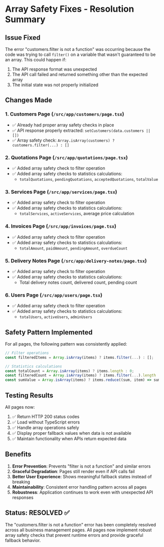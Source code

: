 # Array Safety Fixes - Resolution Summary

## Issue Fixed
The error "customers.filter is not a function" was occurring because the code was trying to call `filter()` on a variable that wasn't guaranteed to be an array. This could happen if:
1. The API response format was unexpected
2. The API call failed and returned something other than the expected array
3. The initial state was not properly initialized

## Changes Made

### 1. Customers Page (`/src/app/customers/page.tsx`)
- ✅ Already had proper array safety checks in place
- ✅ API response properly extracted: `setCustomers(data.customers || [])`
- ✅ Array safety check: `Array.isArray(customers) ? customers.filter(...) : []`

### 2. Quotations Page (`/src/app/quotations/page.tsx`)
- ✅ Added array safety check to filter operation
- ✅ Added array safety checks to statistics calculations:
  - `totalQuotations`, `pendingQuotations`, `acceptedQuotations`, `totalValue`

### 3. Services Page (`/src/app/services/page.tsx`)
- ✅ Added array safety check to filter operation
- ✅ Added array safety checks to statistics calculations:
  - `totalServices`, `activeServices`, average price calculation

### 4. Invoices Page (`/src/app/invoices/page.tsx`)
- ✅ Added array safety check to filter operation
- ✅ Added array safety checks to statistics calculations:
  - `totalAmount`, `paidAmount`, `pendingAmount`, `overdueCount`

### 5. Delivery Notes Page (`/src/app/delivery-notes/page.tsx`)
- ✅ Added array safety check to filter operation
- ✅ Added array safety checks to statistics calculations:
  - Total delivery notes count, delivered count, pending count

### 6. Users Page (`/src/app/users/page.tsx`)
- ✅ Added array safety check to filter operation
- ✅ Added array safety checks to statistics calculations:
  - `totalUsers`, `activeUsers`, `adminUsers`

## Safety Pattern Implemented

For all pages, the following pattern was consistently applied:

```typescript
// Filter operations
const filteredItems = Array.isArray(items) ? items.filter(...) : [];

// Statistics calculations
const totalCount = Array.isArray(items) ? items.length : 0;
const filteredCount = Array.isArray(items) ? items.filter(...).length : 0;
const sumValue = Array.isArray(items) ? items.reduce((sum, item) => sum + item.value, 0) : 0;
```

## Testing Results

All pages now:
1. ✅ Return HTTP 200 status codes
2. ✅ Load without TypeScript errors
3. ✅ Handle array operations safely
4. ✅ Display proper fallback values when data is not available
5. ✅ Maintain functionality when APIs return expected data

## Benefits

1. **Error Prevention**: Prevents "filter is not a function" and similar errors
2. **Graceful Degradation**: Pages still render even if API calls fail
3. **Better User Experience**: Shows meaningful fallback states instead of breaking
4. **Maintainability**: Consistent error handling pattern across all pages
5. **Robustness**: Application continues to work even with unexpected API responses

## Status: RESOLVED ✅

The "customers.filter is not a function" error has been completely resolved across all business management pages. All pages now implement robust array safety checks that prevent runtime errors and provide graceful fallback behavior.
